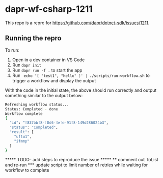 # dapr-wf-csharp-1211

This repo is a repro for https://github.com/dapr/dotnet-sdk/issues/1211.

## Running the repro

To run:

1. Open in a dev container in VS Code
2. Run `dapr init`
3. Run `dapr run -f .` to start the app
4. Run ` echo '[ "test1", "hello" ]' | ./scripts/run-workflow.sh` to trigger a workflow and display the output


With the code in the initial state, the above should run correctly and output something similar to the output below:

```bash
Refreshing workflow status...
Status: Completed - done
Workflow complete
{
  "id": "f837bbf8-f8d6-4efe-91f8-149d286024b3",
  "status": "Completed",
  "result": [
    "uftu1",
    "ifmmp"
  ]
}
```

***** TODO- add steps to reproduce the issue *****
** comment out ToList and re-run
*** update script to limit number of retries while waiting for workflow to complete



